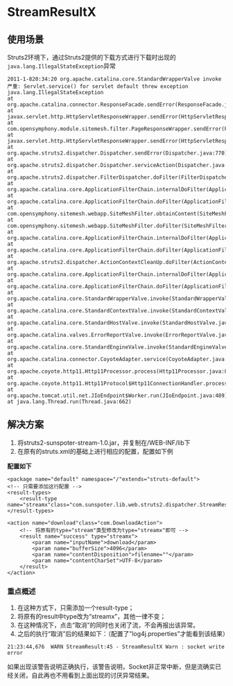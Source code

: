 # StreamResultX
## 使用场景
Struts2环境下，通过Struts2提供的下载方式进行下载时出现的`java.lang.IllegalStateException`异常

    2011-1-820:34:20 org.apache.catalina.core.StandardWrapperValve invoke  
    严重: Servlet.service() for servlet default threw exception  
    java.lang.IllegalStateException  
    at org.apache.catalina.connector.ResponseFacade.sendError(ResponseFacade.java:407)  
    at javax.servlet.http.HttpServletResponseWrapper.sendError(HttpServletResponseWrapper.java:108)  
    at com.opensymphony.module.sitemesh.filter.PageResponseWrapper.sendError(PageResponseWrapper.java:176)  
    at javax.servlet.http.HttpServletResponseWrapper.sendError(HttpServletResponseWrapper.java:108)  
    at org.apache.struts2.dispatcher.Dispatcher.sendError(Dispatcher.java:770)  
    at org.apache.struts2.dispatcher.Dispatcher.serviceAction(Dispatcher.java:505)  
    at org.apache.struts2.dispatcher.FilterDispatcher.doFilter(FilterDispatcher.java:395)  
    at org.apache.catalina.core.ApplicationFilterChain.internalDoFilter(ApplicationFilterChain.java:235)  
    at org.apache.catalina.core.ApplicationFilterChain.doFilter(ApplicationFilterChain.java:206)  
    at com.opensymphony.sitemesh.webapp.SiteMeshFilter.obtainContent(SiteMeshFilter.java:129)  
    at com.opensymphony.sitemesh.webapp.SiteMeshFilter.doFilter(SiteMeshFilter.java:77)  
    at org.apache.catalina.core.ApplicationFilterChain.internalDoFilter(ApplicationFilterChain.java:235)  
    at org.apache.catalina.core.ApplicationFilterChain.doFilter(ApplicationFilterChain.java:206)  
    at org.apache.struts2.dispatcher.ActionContextCleanUp.doFilter(ActionContextCleanUp.java:102)  
    at org.apache.catalina.core.ApplicationFilterChain.internalDoFilter(ApplicationFilterChain.java:235)  
    at org.apache.catalina.core.ApplicationFilterChain.doFilter(ApplicationFilterChain.java:206)  
    at org.apache.catalina.core.StandardWrapperValve.invoke(StandardWrapperValve.java:233)  
    at org.apache.catalina.core.StandardContextValve.invoke(StandardContextValve.java:191)  
    at org.apache.catalina.core.StandardHostValve.invoke(StandardHostValve.java:127)  
    at org.apache.catalina.valves.ErrorReportValve.invoke(ErrorReportValve.java:102)  
    at org.apache.catalina.core.StandardEngineValve.invoke(StandardEngineValve.java:109)  
    at org.apache.catalina.connector.CoyoteAdapter.service(CoyoteAdapter.java:298)  
    at org.apache.coyote.http11.Http11Processor.process(Http11Processor.java:852)  
    at org.apache.coyote.http11.Http11Protocol$Http11ConnectionHandler.process(Http11Protocol.java:588)  
    at org.apache.tomcat.util.net.JIoEndpoint$Worker.run(JIoEndpoint.java:489)  
    at java.lang.Thread.run(Thread.java:662)  

## 解决方案
1. 将struts2-sunspoter-stream-1.0.jar，并复制在/WEB-INF/lib下
2. 在原有的struts.xml的基础上进行相应的配置，配置如下例

**配置如下**

    <package name="default" namespace="/"extends="struts-default">  
    <!-- 只需要添加这行配置 -->  
    <result-types>  
        <result-type name="streamx"class="com.sunspoter.lib.web.struts2.dispatcher.StreamResultX"/>  
    </result-types>  
    
    <action name="download"class="com.DownloadAction">  
        <!-- 将原有的type="stream"类型修改为type="streamx"即可 -->               
        <result name="success" type="streamx">  
            <param name="inputName">download</param>  
            <param name="bufferSize">4096</param>  
            <param name="contentDisposition">filename=""</param>  
            <param name="contentCharSet">UTF-8</param>  
        </result>  
    </action>  

### 重点概述
1. 在这种方式下，只需添加一个result-type；
2. 将原有的result中type改为“streamx”，其他一律不变；
3. 在这种情况下，点击“取消”的同时也关闭了流，不会再报出该异常。
4. 之后的执行“取消”后的结果如下：（配置了"log4j.properties"才能看到该结果）

`21:23:44,676  WARN StreamResult:45 - StreamResultX Warn : socket write error`

如果出现该警告说明正确执行，该警告说明，Socket非正常中断，但是流确实已经关闭，自此再也不用看到上面出现的讨厌异常结果。
